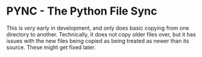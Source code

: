 # PYNC - The Python File Sync

This is *very* early in development, and only does basic copying from one directory to another. Technically, it does not copy older files over, but it has issues with the new files being copied as being treated as newer than its source. These might get fixed later.

